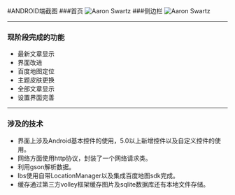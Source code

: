 #ANDROID端截图
###首页
![Aaron Swartz](https://github.com/wslongchen/AnnHome/blob/master/Android客户端/截图/首页.png)
###侧边栏
![Aaron Swartz](https://github.com/wslongchen/AnnHome/blob/master/Android客户端/截图/侧边栏.png)

**********************************************************

### 现阶段完成的功能
+ 最新文章显示
+ 界面改进
+ 百度地图定位
+ 主题皮肤更换
+ 全部文章显示
+ 设置界面完善


**********************************************************
### 涉及的技术
+ 界面上涉及Android基本控件的使用，5.0以上新增控件以及自定义控件的使用。
+ 网络方面使用http协议，封装了一个网络请求类。
+ 利用gson解析数据。
+ lbs使用自带LocationManager以及集成百度地图sdk完成。
+ 缓存通过第三方volley框架缓存图片及sqlite数据库还有本地文件存储。
